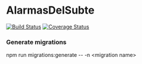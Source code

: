 # AlarmasDelSubte

[![Build Status](https://travis-ci.org/feldmatias/AlarmasDelSubte.svg?branch=master)](https://travis-ci.org/feldmatias/AlarmasDelSubte)
[![Coverage Status](https://coveralls.io/repos/github/feldmatias/AlarmasDelSubte/badge.svg?branch=master&a=1)](https://coveralls.io/github/feldmatias/AlarmasDelSubte?branch=master)

### Generate migrations
npm run migrations:generate -- -n \<migration name\>